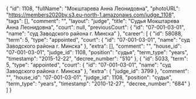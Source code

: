 {
    "id": 1108,
    "fullName": "Мокштарева Анна Леонидовна",
    "photoURL": "https://members2020by.s3.eu-north-1.amazonaws.com/judge_1108",
    "tags": [],
    "comment": "",
    "layout": "judge",
    "title": "Судья Мокштарева Анна Леонидовна",
    "court": null,
    "previousCourt": {
        "id": "07-001-03-01",
        "name": "суд Заводского района г. Минска"
    },
    "career": [
        {
            "id": 58088,
            "term": 5,
            "type": "appointed",
            "court": {
                "id": "07-001-03-01",
                "name": "суд Заводского района г. Минска"
            },
            "extra": [],
            "comment": "",
            "house_id": "07-001-03-01",
            "judge_id": 1108,
            "position": "судья",
            "term_type": "years",
            "timestamp": "2015-12-22",
            "decree_number": "510"
        },
        {
            "id": 5033,
            "term": 5,
            "type": "appointed",
            "court": {
                "id": "07-001-03-01",
                "name": "суд Заводского района г. Минска"
            },
            "extra": {
                "judge_id": 3799
            },
            "comment": "",
            "house_id": "07-001-03-01",
            "judge_id": 1108,
            "position": "судья",
            "term_type": "years",
            "timestamp": "2010-12-27",
            "decree_number": "684"
        }
    ]
}